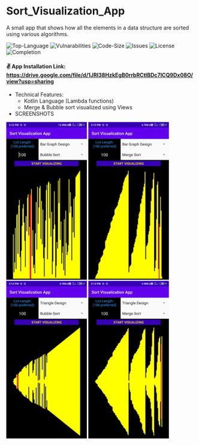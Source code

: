 # Sort_Visualization_App
A small app that shows how all the elements in a data structure are sorted using various algorithms.

![Top-Language](https://img.shields.io/github/languages/top/himanshu-1608/Sort_Visualization_App)
![Vulnarabilities](https://img.shields.io/snyk/vulnerabilities/github/himanshu-1608/Sort_Visualization_App)
![Code-Size](https://img.shields.io/github/languages/code-size/himanshu-1608/Sort_Visualization_App?color=green)
![Issues](https://img.shields.io/bitbucket/issues-raw/himanshu-1608/Sort_Visualization_App)
![License](https://img.shields.io/github/license/himanshu-1608/Sort_Visualization_App?color=purple)
![Completion](https://img.shields.io/badge/Project%20Completion-~100%25-blue)

#### :v: App Installation Link: https://drive.google.com/file/d/1JRl38HzkEgB0rrbRCtlBDc7ICQ9Dx08O/view?usp=sharing

- Technical Features:
  - Kotlin Language (Lambda functions)
  - Merge & Bubble sort visualized using Views
- SCREENSHOTS

<img src="/Screenshots/BubbleBar.jpg" width="215px" height="420px"/> <img src="/Screenshots/MergeBar.jpg" width="215px" height="420px"/>
<img src="/Screenshots/BubbleTriangle.jpg" width="215px" height="420px"/> <img src="/Screenshots/MergeTriangle.jpg" width="215px" height="420px"/> 
